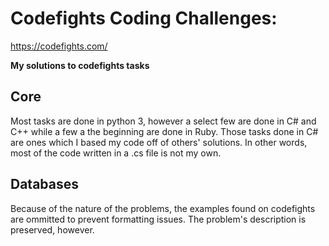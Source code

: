 # Codefights Coding Challenges:
https://codefights.com/ 

**My solutions to codefights tasks**

## Core
Most tasks are done in python 3, however a select few are done in C# and C++ while a few a the beginning are done in Ruby.
Those tasks done in C# are ones which I based my code off of others' solutions.  In other words, most of the code written in a .cs file is not my own.

## Databases
Because of the nature of the problems, the examples found on codefights are ommitted to prevent formatting issues. The problem's description is preserved, however.
